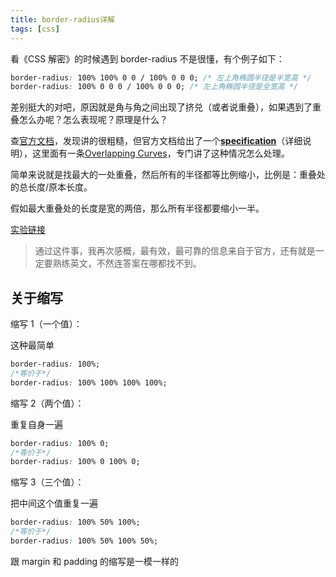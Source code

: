 ```yaml
---
title: border-radius详解
tags: [css]
---
```


看《CSS 解密》的时候遇到 border-radius 不是很懂，有个例子如下：

```css
border-radius: 100% 100% 0 0 / 100% 0 0 0; /* 左上角椭圆半径是半宽高 */
border-radius: 100% 0 0 0 / 100% 0 0 0; /* 左上角椭圆半径是全宽高 */
```

差别挺大的对吧，原因就是角与角之间出现了挤兑（或者说重叠），如果遇到了重叠怎么办呢？怎么表现呢？原理是什么？

<!-- more -->

查[官方文档](https://developer.mozilla.org/en-US/docs/Web/CSS/border-radius)，发现讲的很粗糙，但官方文档给出了一个[**specification**](https://w3c.github.io/csswg-drafts/css-backgrounds/#border-radius)（详细说明），这里面有一条[Overlapping Curves](https://w3c.github.io/csswg-drafts/css-backgrounds/#corner-overlap)，专门讲了这种情况怎么处理。

简单来说就是找最大的一处重叠，然后所有的半径都等比例缩小，比例是：重叠处的总长度/原本长度。

假如最大重叠处的长度是宽的两倍，那么所有半径都要缩小一半。

[实验链接](https://codepen.io/liuqinh2s/pen/eYjzqMR)

> 通过这件事，我再次感概，最有效，最可靠的信息来自于官方，还有就是一定要熟练英文，不然连答案在哪都找不到。

## 关于缩写

缩写 1（一个值）：

这种最简单

```css
border-radius: 100%;
/*等价于*/
border-radius: 100% 100% 100% 100%;
```

缩写 2（两个值）：

重复自身一遍

```css
border-radius: 100% 0;
/*等价于*/
border-radius: 100% 0 100% 0;
```

缩写 3（三个值）：

把中间这个值重复一遍

```css
border-radius: 100% 50% 100%;
/*等价于*/
border-radius: 100% 50% 100% 50%;
```

跟 margin 和 padding 的缩写是一模一样的
